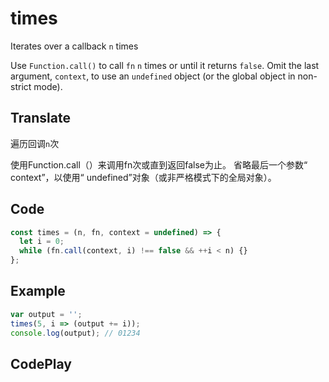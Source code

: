 # times

Iterates over a callback `n` times

Use `Function.call()` to call `fn` `n` times or until it returns `false`.
Omit the last argument, `context`, to use an `undefined` object (or the global object in non-strict mode).

## Translate

遍历回调`n`次

使用Function.call（）来调用fn次或直到返回false为止。
省略最后一个参数“ context”，以使用“ undefined”对象（或非严格模式下的全局对象）。

## Code

```js
const times = (n, fn, context = undefined) => {
  let i = 0;
  while (fn.call(context, i) !== false && ++i < n) {}
};
```

## Example

```js
var output = '';
times(5, i => (output += i));
console.log(output); // 01234
```

## CodePlay

<template>
  <code-play codeplay-id="" />
</template>
